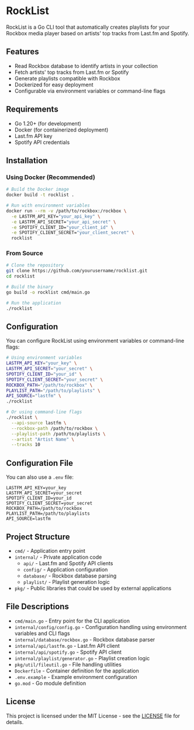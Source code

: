 # RockList

RockList is a Go CLI tool that automatically creates playlists for your Rockbox media player based on artists' top tracks from Last.fm and Spotify.

## Features

- Read Rockbox database to identify artists in your collection
- Fetch artists' top tracks from Last.fm or Spotify
- Generate playlists compatible with Rockbox
- Dockerized for easy deployment
- Configurable via environment variables or command-line flags

## Requirements

- Go 1.20+ (for development)
- Docker (for containerized deployment)
- Last.fm API key
- Spotify API credentials

## Installation

### Using Docker (Recommended)

```bash
# Build the Docker image
docker build -t rocklist .

# Run with environment variables
docker run --rm -v /path/to/rockbox:/rockbox \
  -e LASTFM_API_KEY="your_api_key" \
  -e LASTFM_API_SECRET="your_api_secret" \
  -e SPOTIFY_CLIENT_ID="your_client_id" \
  -e SPOTIFY_CLIENT_SECRET="your_client_secret" \
  rocklist
```

### From Source

```bash
# Clone the repository
git clone https://github.com/yourusername/rocklist.git
cd rocklist

# Build the binary
go build -o rocklist cmd/main.go

# Run the application
./rocklist
```

## Configuration

You can configure RockList using environment variables or command-line flags:

```bash
# Using environment variables
LASTFM_API_KEY="your_key" \
LASTFM_API_SECRET="your_secret" \
SPOTIFY_CLIENT_ID="your_id" \
SPOTIFY_CLIENT_SECRET="your_secret" \
ROCKBOX_PATH="/path/to/rockbox" \
PLAYLIST_PATH="/path/to/playlists" \
API_SOURCE="lastfm" \
./rocklist

# Or using command-line flags
./rocklist \
  --api-source lastfm \
  --rockbox-path /path/to/rockbox \
  --playlist-path /path/to/playlists \
  --artist "Artist Name" \
  --tracks 10
```

## Configuration File

You can also use a `.env` file:

```
LASTFM_API_KEY=your_key
LASTFM_API_SECRET=your_secret
SPOTIFY_CLIENT_ID=your_id
SPOTIFY_CLIENT_SECRET=your_secret
ROCKBOX_PATH=/path/to/rockbox
PLAYLIST_PATH=/path/to/playlists
API_SOURCE=lastfm
```

## Project Structure

- `cmd/` - Application entry point
- `internal/` - Private application code
  - `api/` - Last.fm and Spotify API clients
  - `config/` - Application configuration
  - `database/` - Rockbox database parsing
  - `playlist/` - Playlist generation logic
- `pkg/` - Public libraries that could be used by external applications

## File Descriptions

- `cmd/main.go` - Entry point for the CLI application
- `internal/config/config.go` - Configuration handling using environment variables and CLI flags
- `internal/database/rockbox.go` - Rockbox database parser
- `internal/api/lastfm.go` - Last.fm API client
- `internal/api/spotify.go` - Spotify API client
- `internal/playlist/generator.go` - Playlist creation logic
- `pkg/util/fileutil.go` - File handling utilities
- `Dockerfile` - Container definition for the application
- `.env.example` - Example environment configuration
- `go.mod` - Go module definition

## License

This project is licensed under the MIT License - see the [LICENSE](LICENSE) file for details. 

